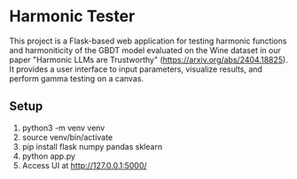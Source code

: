 

# Harmonic Tester

This project is a Flask-based web application for testing harmonic functions and harmoniticity of the GBDT model evaluated on the Wine dataset in our paper "Harmonic LLMs are Trustworthy" (https://arxiv.org/abs/2404.18825). It provides a user interface to input parameters, visualize results, and perform gamma testing on a canvas.


## Setup

1. python3 -m venv venv
2. source venv/bin/activate
3. pip install flask numpy pandas sklearn
4. python app.py
5. Access UI at http://127.0.0.1:5000/
